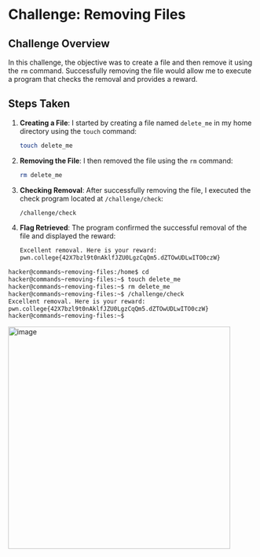 # Challenge: Removing Files

## Challenge Overview

In this challenge, the objective was to create a file and then remove it using the `rm` command. Successfully removing the file would allow me to execute a program that checks the removal and provides a reward.

## Steps Taken

1. **Creating a File**:
   I started by creating a file named `delete_me` in my home directory using the `touch` command:
   ```bash
   touch delete_me
   ```

2. **Removing the File**:
   I then removed the file using the `rm` command:
   ```bash
   rm delete_me
   ```

3. **Checking Removal**:
   After successfully removing the file, I executed the check program located at `/challenge/check`:
   ```bash
   /challenge/check
   ```

4. **Flag Retrieved**:
   The program confirmed the successful removal of the file and displayed the reward:
   ```bash
   Excellent removal. Here is your reward:
   pwn.college{42X7bzl9t0nAklfJZU0LgzCqQm5.dZTOwUDLwITO0czW}
   ```


```bash
hacker@commands~removing-files:/home$ cd
hacker@commands~removing-files:~$ touch delete_me
hacker@commands~removing-files:~$ rm delete_me
hacker@commands~removing-files:~$ /challenge/check
Excellent removal. Here is your reward:
pwn.college{42X7bzl9t0nAklfJZU0LgzCqQm5.dZTOwUDLwITO0czW}
hacker@commands~removing-files:~$

```
<img width="452" alt="image" src="https://github.com/user-attachments/assets/863fb6bf-045a-479a-b8b5-2678bf9eefef">
